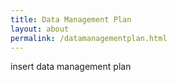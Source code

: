 ```yaml
---
title: Data Management Plan
layout: about
permalink: /datamanagementplan.html
---
```


insert data management plan

